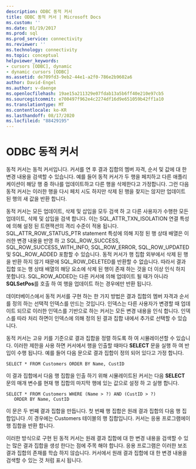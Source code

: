 ```yaml
---
description: ODBC 동적 커서
title: ODBC 동적 커서 | Microsoft Docs
ms.custom: ''
ms.date: 01/19/2017
ms.prod: sql
ms.prod_service: connectivity
ms.reviewer: ''
ms.technology: connectivity
ms.topic: conceptual
helpviewer_keywords:
- cursors [ODBC], dynamic
- dynamic cursors [ODBC]
ms.assetid: de709fd3-9eb2-44e1-a2f0-786e2b9602a6
author: David-Engel
ms.author: v-daenge
ms.openlocfilehash: 19ae15a211329e07fdab13a5b6ff40e210e97cb5
ms.sourcegitcommit: e700497f962e4c2274df16d9e651059b42ff1a10
ms.translationtype: MT
ms.contentlocale: ko-KR
ms.lasthandoff: 08/17/2020
ms.locfileid: "88429195"
---
```

# <a name="odbc-dynamic-cursors"></a>ODBC 동적 커서
동적 커서는 동적 커서입니다. 커서를 연 후 결과 집합의 멤버 자격, 순서 및 값에 대 한 변경 내용을 검색할 수 있습니다. 예를 들어 동적 커서가 두 행을 페치하고 다른 애플리케이션이 해당 행 중 하나를 업데이트하고 다른 행을 삭제한다고 가정합니다. 그런 다음 동적 커서는 이러한 행을 다시 페치 시도 하지만 삭제 된 행을 찾지는 않지만 업데이트 된 행의 새 값을 반환 합니다.  
  
 동적 커서는 모든 업데이트, 삭제 및 삽입을 모두 검색 하 고 다른 사용자가 수행한 모든 업데이트, 삭제 및 삽입을 검색 합니다. 이는 SQL_ATTR_TXN_ISOLATION 연결 특성에 의해 설정 된 트랜잭션의 격리 수준이 적용 됩니다. SQL_ATTR_ROW_STATUS_PTR statement 특성에 의해 지정 된 행 상태 배열은 이러한 변경 내용을 반영 하 고 SQL_ROW_SUCCESS, SQL_ROW_SUCCESS_WITH_INFO, SQL_ROW_ERROR, SQL_ROW_UPDATED 및 SQL_ROW_ADDED 포함할 수 있습니다. 동적 커서가 행 집합 외부에서 삭제 된 행을 반환 하지 않기 때문에 SQL_ROW_DELETED를 반환할 수 없습니다. 따라서 결과 집합 또는 행 상태 배열의 해당 요소에 삭제 된 행이 존재 하는 것을 더 이상 인식 하지 못합니다. SQL_ROW_ADDED는 다른 커서에 의해 업데이트 될 때가 아니라 **SQLSetPos**를 호출 하 여 행을 업데이트 하는 경우에만 반환 됩니다.  
  
 데이터베이스에서 동적 커서를 구현 하는 한 가지 방법은 결과 집합의 멤버 자격과 순서를 정의 하는 선택적 인덱스를 만드는 것입니다. 인덱스는 다른 사용자가 변경할 때 업데이트 되므로 이러한 인덱스를 기반으로 하는 커서는 모든 변경 내용을 인식 합니다. 인덱스를 따라 처리 하면이 인덱스에 의해 정의 된 결과 집합 내에서 추가로 선택할 수 있습니다.  
  
 동적 커서는 고유 키를 기준으로 결과 집합을 정렬 하도록 하 여 시뮬레이션할 수 있습니다. 이러한 제한을 사용 하면 커서에서 행을 인출할 때마다 **SELECT** 문을 실행 하 여 반입이 수행 됩니다. 예를 들어 다음 문으로 결과 집합이 정의 되어 있다고 가정 합니다.  
  
```  
SELECT * FROM Customers ORDER BY Name, CustID  
```  
  
 이 결과 집합에서 다음 행 집합을 인출 하기 위해 시뮬레이트된 커서는 다음 **SELECT** 문의 매개 변수를 현재 행 집합의 마지막 행에 있는 값으로 설정 하 고 실행 합니다.  
  
```  
SELECT * FROM Customers WHERE (Name > ?) AND (CustID > ?)  
   ORDER BY Name, CustID  
```  
  
 이 문은 두 번째 결과 집합을 만듭니다. 첫 번째 행 집합은 원래 결과 집합의 다음 행 집합입니다 .이 경우에는 Customers 테이블의 행 집합입니다. 커서는 응용 프로그램에이 행 집합을 반환 합니다.  
  
 이러한 방식으로 구현 된 동적 커서는 원래 결과 집합에 대 한 변경 내용을 검색할 수 있는 많은 결과 집합을 생성 한다는 점에 주목 해야 합니다. 응용 프로그램은 이러한 보조 결과 집합의 존재를 학습 하지 않습니다. 커서에서 원래 결과 집합에 대 한 변경 내용을 검색할 수 있는 것 처럼 표시 됩니다.
